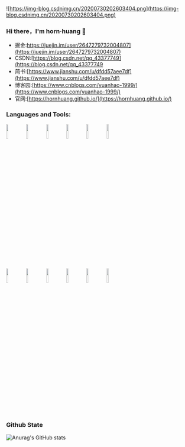 ![https://img-blog.csdnimg.cn/20200730202603404.png](https://img-blog.csdnimg.cn/20200730202603404.png)


### Hi there，I'm horn·huang 👋
- 掘金:https://juejin.im/user/2647279732004807](https://juejin.im/user/2647279732004807)
- CSDN:[https://blog.csdn.net/qq_43377749](https://blog.csdn.net/qq_43377749
- 简书:[https://www.jianshu.com/u/dfdd57aee7df](https://www.jianshu.com/u/dfdd57aee7df)
- 博客园:[https://www.cnblogs.com/yuanhao-1999/](https://www.cnblogs.com/yuanhao-1999/)
- 官网:[https://hornhuang.github.io/](https://hornhuang.github.io/)

### Languages and Tools:

<p>  
  <!-- Your languages and tools. Be careful with the alignment. 
  You can use this sites to get logos: https://www.vectorlogo.zone or https://simpleicons.org/
  -->
  <code><img width="10%" src="https://www.vectorlogo.zone/logos/java/java-ar21.svg"></code>
  <code><img width="10%" src="https://www.vectorlogo.zone/logos/kotlinlang/kotlinlang-ar21.svg"></code>
  <code><img width="10%" src="https://www.vectorlogo.zone/logos/android/android-ar21.svg"></code>
  <code><img width="10%" src="https://www.vectorlogo.zone/logos/gradle/gradle-ar21.svg"></code>
  <code><img width="10%" src="https://www.vectorlogo.zone/logos/flutterio/flutterio-ar21.svg"></code>
  <code><img width="10%" src="https://www.vectorlogo.zone/logos/json/json-ar21.svg"></code>
  <br />
  <code><img width="10%" src="https://www.vectorlogo.zone/logos/reactjs/reactjs-ar21.svg"></code>
  <code><img width="10%" src="https://www.vectorlogo.zone/logos/sqlite/sqlite-ar21.svg"></code>
  <code><img width="10%" src="https://www.vectorlogo.zone/logos/dartlang/dartlang-ar21.svg"></code>
  <code><img width="10%" src="https://www.vectorlogo.zone/logos/git-scm/git-scm-ar21.svg"></code>
  <code><img width="10%" src="https://www.vectorlogo.zone/logos/github/github-ar21.svg"></code>
  <code><img width="10%" src="https://www.vectorlogo.zone/logos/gnu_bash/gnu_bash-ar21.svg"></code>
</p>


### Github State

![Anurag's GitHub stats](https://github-readme-stats.vercel.app/api?username=hornhuang&bg_color=30,e96443,904e95&title_color=fff&text_color=fff)


